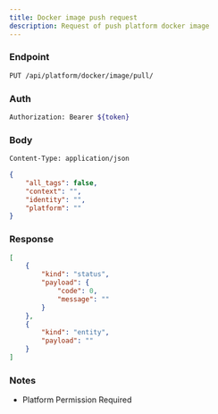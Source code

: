 ```yaml
---
title: Docker image push request
description: Request of push platform docker image
---
```


### Endpoint

```bash
PUT /api/platform/docker/image/pull/
```

### Auth

```bash
Authorization: Bearer ${token}
```

### Body

```bash
Content-Type: application/json
```

```json [Json]
{
    "all_tags": false,
    "context": "",
    "identity": "",
    "platform": ""
}
```

### Response

```json [Json]
[
    {
        "kind": "status",
        "payload": {
            "code": 0,
            "message": ""
        }
    },
    {
        "kind": "entity",
        "payload": ""
    }
]
```

### Notes

- Platform Permission Required
